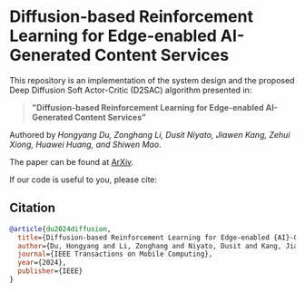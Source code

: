 # Diffusion-based Reinforcement Learning for Edge-enabled AI-Generated Content Services

This repository is an implementation of the system design and the proposed Deep Diffusion Soft Actor-Critic (D2SAC) algorithm presented in:

> **"Diffusion-based Reinforcement Learning for Edge-enabled AI-Generated Content Services"**

Authored by *Hongyang Du, Zonghang Li, Dusit Niyato, Jiawen Kang, Zehui Xiong, Huawei Huang, and Shiwen Mao*.

The paper can be found at [ArXiv](https://arxiv.org/abs/2303.13052).

If our code is useful to you, please cite:

## Citation

```bibtex
@article{du2024diffusion,
  title={Diffusion-based Reinforcement Learning for Edge-enabled {AI}-Generated Content Services},
  author={Du, Hongyang and Li, Zonghang and Niyato, Dusit and Kang, Jiawen and Xiong, Zehui and Huang, Huawei and Mao, Shiwen},
  journal={IEEE Transactions on Mobile Computing},
  year={2024},
  publisher={IEEE}
}

```
